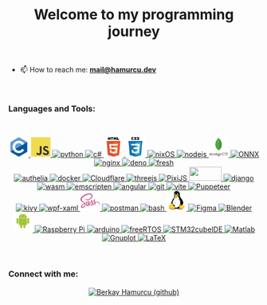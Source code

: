 <h1 align="center">Welcome to my programming journey</h1>

<br>

- 📫 How to reach me: **mail@hamurcu.dev**

<br>

<h3 align="left">Languages and Tools:</h3>
<br>
<p align="center">
  <a href="https://www.cprogramming.com/" target="_blank" rel="noreferrer">
    <img src="https://raw.githubusercontent.com/devicons/devicon/master/icons/c/c-original.svg" alt="c" width="40" height="40"/>
  </a>
  <a href="https://developer.mozilla.org/en-US/docs/Web/JavaScript" target="_blank" rel="noreferrer">
    <img src="https://raw.githubusercontent.com/devicons/devicon/master/icons/javascript/javascript-original.svg" alt="javascript" width="40" height="40"/>
  </a>
  <a href="https://www.python.org/" target="_blank" rel="noreferrer">
    <img src="https://s3.dualstack.us-east-2.amazonaws.com/pythondotorg-assets/media/files/python-logo-only.svg" alt="python" width="33" height="40"/>
  </a>
  <a href="https://dotnet.microsoft.com/en-us/" target="_blank" rel="noreferrer">
    <img src="https://upload.wikimedia.org/wikipedia/commons/b/bd/Logo_C_sharp.svg" alt="c#" width="34" height="38"/>
  </a>
  <a href="https://www.w3.org/html/" target="_blank" rel="noreferrer">
    <img src="https://raw.githubusercontent.com/devicons/devicon/master/icons/html5/html5-original-wordmark.svg" alt="html5" width="40" height="40"/>
  </a>
  <a href="https://www.w3schools.com/css/" target="_blank" rel="noreferrer">
    <img src="https://raw.githubusercontent.com/devicons/devicon/master/icons/css3/css3-original-wordmark.svg" alt="css3" width="40" height="40"/>
  </a>
  <a href="https://nixos.org/" target="_blank" rel="noreferrer">
    <img src="https://raw.githubusercontent.com/NixOS/nixos-artwork/4ad062cee62116f6055e2876e9638e7bb399d219/logo/nix-snowflake-colours.svg" alt="nixOS" width="28" height="28"/>
  </a>
  <a href="https://nodejs.org" target="_blank" rel="noreferrer">
    <img src="https://th.bing.com/th/id/OIP.eld6_TNR8oUOuXCAojj1CQHaDt?pid=ImgDet&rs=1" alt="nodejs" width="60" height="32"/>
  </a>
  <a href="https://www.mongodb.com/" target="_blank" rel="noreferrer">
    <img src="https://raw.githubusercontent.com/devicons/devicon/master/icons/mongodb/mongodb-original-wordmark.svg" alt="mongodb" width="40" height="40"/>
  </a>
  <a href="https://onnx.ai/" target="_blank" rel="noreferrer">
    <img src="https://onnx.ai/images/ONNX-Logo.svg" alt="ONNX" width="70" height="36"/>
  </a>
  <a href="https://www.nginx.com" target="_blank" rel="noreferrer">
    <img src="https://www.logo.wine/a/logo/Nginx/Nginx-Logo.wine.svg" alt="nginx" width="65" height="36"/>
  </a>
  <a href="https://deno.com" target="_blank" rel="noreferrer">
    <img src="https://avatars.githubusercontent.com/u/42048915?s=200&v=4" alt="deno" width="30" height="30"/>
  </a>
  <a href="https://fresh.deno.dev" target="_blank" rel="noreferrer">
    <img src="https://camo.githubusercontent.com/e75e4ce02448da3d2fad73976384697fd41f3c6f4a14ff96bf1267cdbfea3976/68747470733a2f2f66726573682e64656e6f2e6465762f6c6f676f2e737667" alt="fresh" width="32" height="32"/>
  </a>
  
 <br>

  <a href="https://authelia.com" target="_blank" rel="noreferrer">
    <img src="https://camo.githubusercontent.com/bea2da4de8f6101f3d4f819585c23b01a08f5bcb20af70b900ac5d936879a99a/68747470733a2f2f7777772e61757468656c69612e636f6d2f696d616765732f61757468656c69612d7469746c652e706e67" alt="authelia" width="75" height="26"/>
  </a>
  <a href="https://www.docker.com/" target="_blank" rel="noreferrer">
    <img src="https://cdn4.iconfinder.com/data/icons/logos-and-brands/512/97_Docker_logo_logos-512.png" alt="docker" width="40" height="40"/>
  </a>
  <a href="https://www.cloudflare.com/" target="_blank" rel="noreferrer">
    <img src="https://logos-marques.com/wp-content/uploads/2021/03/Cloudflare-Embleme-500x283.png" alt="Cloudflare" width="50" height="28"/>
  </a>
  <a href="https://threejs.org/" target="_blank" rel="noreferrer">
    <img src="https://i.imgur.com/ygvUXeo.png" alt="threejs" width="60" height="30"/>
  </a>
  <a href="https://pixijs.com/ target="_blank" rel="noreferrer">
     <img src="https://pixijs.com/images/logo.svg" alt="PixiJS" width="55" height="26"/>
  </a>
  <a href="https://expressjs.com" target="_blank" rel="noreferrer">
    <img src="https://kinsta.com/wp-content/uploads/2022/04/express-1.png" width="65" height="28"/>
  </a>
  <a href="https://www.djangoproject.com/" target="_blank" rel="noreferrer">
    <img src="https://static.djangoproject.com/img/logos/django-logo-negative.svg" alt="django" width="55" height="30"/>
  </a>
  <a href="https://webassembly.org/" target="_blank" rel="noreferrer">
    <img src="https://raw.githubusercontent.com/reklatsmasters/vscode-wasm/master/images/vscode-wasm-logo.png" alt="wasm" width="40" height="40"/>
  </a>
  <a href="https://emscripten.org/" target="_blank" rel="noreferrer">
    <img src="https://avatars.githubusercontent.com/u/46011144?s=200&v=4" alt="emscripten" width="40" height="40"/>
  </a>
  <a href="https://angular.io" target="_blank" rel="noreferrer">
    <img src="https://angular.io/assets/images/logos/angular/angular.svg" alt="angular" width="40" height="40"/>
  </a>
  <a href="https://git-scm.com/" target="_blank" rel="noreferrer">
    <img src="https://www.vectorlogo.zone/logos/git-scm/git-scm-icon.svg" alt="git" width="40" height="40"/>
  </a>
  <a href="https://vitejs.dev/" target="_blank" rel="noreferrer">
    <img src="https://vitejs.dev/logo-with-shadow.png" alt="vite" width="40" height="40"/>
  </a>
  <a href="https://pptr.dev/" target="_blank" rel="noreferrer">
    <img src="https://user-images.githubusercontent.com/10379601/29446482-04f7036a-841f-11e7-9872-91d1fc2ea683.png" alt="Puppeteer" width="32" height="32"/>
  </a>

 <br>

  <a href="https://kivy.org/" target="_blank" rel="noreferrer">
    <img src="https://kivy.org/static/images/logo_kivy_white.png" alt="kivy" width="40" height="28"/>
  </a>
 <a href="https://learn.microsoft.com/de-de/dotnet/desktop/wpf/xaml/?view=netdesktop-8.0" target="_blank" rel="noreferrer">
   <img src="https://encrypted-tbn0.gstatic.com/images?q=tbn:ANd9GcR5U1Z_1OBTS4e1WA1iaCvZgB_934FgZMPWgA&s" alt="wpf-xaml" width="27" height="27"/>
 </a>
 <a href="https://sass-lang.com" target="_blank" rel="noreferrer">
    <img src="https://raw.githubusercontent.com/devicons/devicon/master/icons/sass/sass-original.svg" alt="sass" width="40" height="40"/>
  </a>
  <a href="https://postman.com" target="_blank" rel="noreferrer">
    <img src="https://www.vectorlogo.zone/logos/getpostman/getpostman-icon.svg" alt="postman" width="40" height="40"/>
  </a>
 <a href="https://www.gnu.org/software/bash/" target="_blank" rel="noreferrer">
    <img src="https://keestalkstech.com/wp-content/uploads/2019/08/bash-logo-300x300.png" alt="bash" width="40" height="40"/>
  </a>
  <a href="https://www.linux.org/" target="_blank" rel="noreferrer">
    <img src="https://raw.githubusercontent.com/devicons/devicon/master/icons/linux/linux-original.svg" alt="linux" width="40" height="40"/>
  </a>
 <a href="https://www.figma.com/" target="_blank" rel="noreferrer">
    <img src="https://i0.wp.com/wptavern.com/wp-content/uploads/2018/11/Screen-Shot-2018-11-19-at-8.43.27-PM.png?ssl=1" alt="Figma" width="60" height="30"/>
  </a>
 <a href="https://www.blender.org/" target="_blank" rel="noreferrer">
    <img src="https://download.blender.org/branding/community/blender_community_badge_white.svg" alt="Blender" width="40" height="40"/>
  </a>
  <a href="https://developer.android.com" target="_blank" rel="noreferrer">
    <img src="https://raw.githubusercontent.com/devicons/devicon/master/icons/android/android-original-wordmark.svg" alt="android" width="40" height="40"/>
  </a>
 <a href="https://www.raspberrypi.com/" target="_blank" rel="noreferrer">
    <img src="https://upload.wikimedia.org/wikipedia/en/thumb/c/cb/Raspberry_Pi_Logo.svg/800px-Raspberry_Pi_Logo.svg.png" alt="Raspberry Pi" width="30" height="36"/>
  </a>
  <a href="https://www.arduino.cc/" target="_blank" rel="noreferrer">
    <img src="https://cdn.worldvectorlogo.com/logos/arduino-1.svg" alt="arduino" width="40" height="40"/>
  </a>
 <a href="https://www.freertos.org/" target="_blank" rel="noreferrer">
    <img src="https://www.freertos.org/media/2023/logo.png" alt="freeRTOS" width="65" height="32"/>
  </a>
 <a href="https://www.st.com/en/development-tools/stm32cubeide.html" target="_blank" rel="noreferrer">
    <img src="https://www.disk91.com/wp-content/uploads/2020/06/stm32-cube-ide.png" alt="STM32cubeIDE" width="60" height="32"/>
  </a>
 <a href="https://de.mathworks.com/products/matlab.html" target="_blank" rel="noreferrer">
    <img src="https://th.bing.com/th/id/OIP.Igl4W59lSzOWT1YhP8zyIgHaEK?pid=ImgDet&rs=1" alt="Matlab" width="60" height="32"/>
  </a>
 <a href="http://www.gnuplot.info/" target="_blank" rel="noreferrer">
    <img src="https://th.bing.com/th?id=ODLS.179b1bfc-51f4-4085-a7bf-20ab35dbc2fe&w=32&h=32&qlt=90&pcl=fffffa&o=6&pid=1.2" alt="Gnuplot" width="32" height="32"/>
  </a>
 <a href="https://www.latex-project.org/" target="_blank" rel="noreferrer">
    <img src="https://th.bing.com/th/id/R.a58428bfe6bd79e5e8e238b3b0668516?rik=RKMD6UzGOl4YFQ&riu=http%3a%2f%2fwww.ejwagenmakers.com%2fmisc%2fLaTeXlogo.jpg&ehk=03sUJ%2fF7KgE81Byb5wtANKcbzLnZUbCOb1y9OO%2fq9RQ%3d&risl=&pid=ImgRaw&r=0" alt="LaTeX" width="60" height="26"/>
  </a>
</p>

<br>

<h3 align="left">Connect with me:</h3>
<p align="center">
  <a href="https://linkedin.com/in/berkay-hamurcu" target="blank">
    <img align="center" src="https://raw.githubusercontent.com/rahuldkjain/github-profile-readme-generator/master/src/images/icons/Social/linked-in-alt.svg" alt="Berkay Hamurcu (github)" height="30" width="40" />
  </a>
</p>
